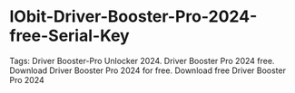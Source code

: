 # IObit-Driver-Booster-Pro-2024-free-Serial-Key
Tags: Driver Booster-Pro Unlocker 2024. Driver Booster Pro 2024 free. Download Driver Booster Pro 2024 for free. Download free Driver Booster Pro 2024
